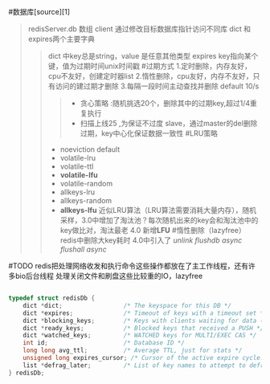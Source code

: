 #数据库[source][1]
>redisServer.db 数组
>client 通过修改目标数据库指针访问不同库
>dict 和expires两个主要字典
>>dict 中key总是string，value 是任意其他类型
>>expires key指向某个键，值为过期时间unix时间戳
>#过期方式
>>1.定时删除，内存友好，cpu不友好，创建定时器list
>>2.惰性删除，cpu友好，内存不友好，只有访问的建过期才删除
>>3.每隔一段时间主动查找并删除 default 10/s
>>> - 贪心策略 :随机挑选20个，删除其中的过期key,超过1/4重复执行
>>> - 扫描上线25 ,为保证不过度
>>>slave，通过master的del删除过期，key中心化保证数据一致性
>#LRU策略
>> - noeviction default
>> - volatile-lru
>> - volatile-ttl
>> - **volatile-lfu**
>> - volatile-random
>> - allkeys-lru
>> - allkeys-random
>> - **allkeys-lfu**
>>近似LRU算法（LRU算法需要消耗大量内存），随机采样，3.0中增加了淘汰池？每次随机出来的key会和淘汰池中的key做比对，淘汰最老
>> 4.0 新增**LFU**
>#惰性删除（lazyfree）
>>redis中删除大key耗时 4.0中引入了 *unlink* *flushdb async* *flushall async*

#TODO
redis把处理网络收发和执行命令这些操作都放在了主工作线程，还有许多bio后台线程
处理关闭文件和刷盘这些比较重的IO，lazyfree

```c

typedef struct redisDb {
    dict *dict;                 /* The keyspace for this DB */
    dict *expires;              /* Timeout of keys with a timeout set */
    dict *blocking_keys;        /* Keys with clients waiting for data (BLPOP)*/
    dict *ready_keys;           /* Blocked keys that received a PUSH */
    dict *watched_keys;         /* WATCHED keys for MULTI/EXEC CAS */
    int id;                     /* Database ID */
    long long avg_ttl;          /* Average TTL, just for stats */
    unsigned long expires_cursor; /* Cursor of the active expire cycle. */
    list *defrag_later;         /* List of key names to attempt to defrag one by one, gradually. */
} redisDb;

```
